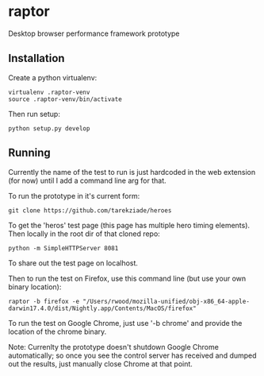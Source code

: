 # raptor
Desktop browser performance framework prototype

## Installation
Create a python virtualenv:

    virtualenv .raptor-venv
    source .raptor-venv/bin/activate

Then run setup:

    python setup.py develop

## Running
Currently the name of the test to run is just hardcoded in the web extension (for now) until I add a command line arg for that.

To run the prototype in it's current form:

    git clone https://github.com/tarekziade/heroes

To get the 'heros' test page (this page has multiple hero timing elements). Then locally in the root dir of that cloned repo:

    python -m SimpleHTTPServer 8081

To share out the test page on localhost.

Then to run the test on Firefox, use this command line (but use your own binary location):

    raptor -b firefox -e "/Users/rwood/mozilla-unified/obj-x86_64-apple-darwin17.4.0/dist/Nightly.app/Contents/MacOS/firefox"

To run the test on Google Chrome, just use '-b chrome' and provide the location of the chrome binary.

Note: Currenlty the prototype doesn't shutdown Google Chrome automatically; so once you see the control server has received and dumped out the results, just manually close Chrome at that point.

